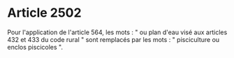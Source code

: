 # Article 2502

Pour l'application de l'article 564, les mots : " ou plan d'eau visé aux articles 432 et 433 du code rural " sont remplacés par les mots : " pisciculture ou enclos piscicoles ".
